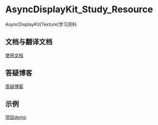 # AsyncDisplayKit_Study_Resource
AsyncDisplayKit(Texture)学习资料

## 文档与翻译文档
[使用文档](./资料整理/使用文档.md)

## 答疑博客
[答疑博客](./资料整理/答疑博客.md)

## 示例
[项目demo](./资料整理/项目demo.md)
